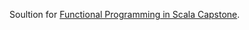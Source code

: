 Soultion for [Functional Programming in Scala Capstone](https://www.coursera.org/learn/scala-capstone).
